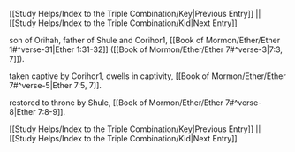 [[Study Helps/Index to the Triple Combination/Key|Previous Entry]]  ||  [[Study Helps/Index to the Triple Combination/Kid|Next Entry]]

 son of Orihah, father of Shule and Corihor1, [[Book of Mormon/Ether/Ether 1#^verse-31|Ether 1:31-32]] ([[Book of Mormon/Ether/Ether 7#^verse-3|7:3, 7]]).

 taken captive by Corihor1, dwells in captivity, [[Book of Mormon/Ether/Ether 7#^verse-5|Ether 7:5, 7]].

 restored to throne by Shule, [[Book of Mormon/Ether/Ether 7#^verse-8|Ether 7:8-9]].

[[Study Helps/Index to the Triple Combination/Key|Previous Entry]]  ||  [[Study Helps/Index to the Triple Combination/Kid|Next Entry]]